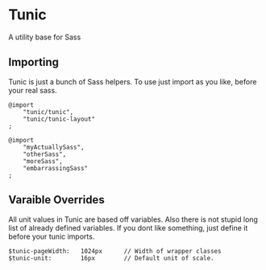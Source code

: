 Tunic
=====

A utility base for Sass

Importing
---------

Tunic is just a bunch of Sass helpers. To use just import as you like, before your real sass. 

    @import 
    	"tunic/tunic",
    	"tunic/tunic-layout"
    ;
	
	@import
    	"myActuallySass",
    	"otherSass",
    	"moreSass",
    	"embarrassingSass"
    ;

Varaible Overrides
------------------

All unit values in Tunic are based off variables. Also there is not stupid long list of already defined variables.
If you dont like something, just define it before your tunic imports.

    $tunic-pageWidth:	1024px		// Width of wrapper classes
    $tunic-unit:		16px		// Default unit of scale.